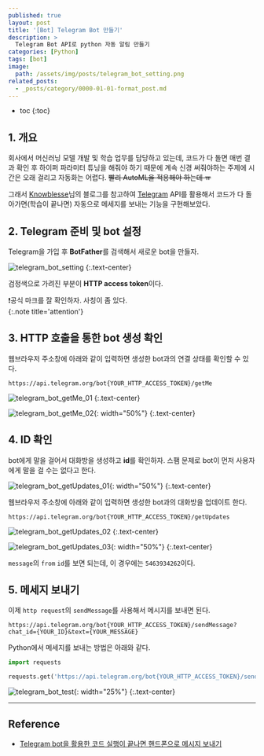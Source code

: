 ```yaml
---
published: true
layout: post
title: '[Bot] Telegram Bot 만들기'
description: >
  Telegram Bot API로 python 자동 알림 만들기
categories: [Python]
tags: [bot]
image:
  path: /assets/img/posts/telegram_bot_setting.png
related_posts:
  - _posts/category/0000-01-01-format_post.md
---
```

* toc
{:toc}

## 1. 개요

회사에서 머신러닝 모델 개발 및 학습 업무를 담당하고 있는데, 코드가 다 돌면 매번 결과 확인 후 하이퍼 파라미터 튜닝을 해줘야 하기 때문에 계속 신경 써줘야하는 주제에 시간은 오래 걸리고 자동화는 어렵다. ~~빨리 AutoML을 적용해야 하는데 ㅠ~~  

그래서 [Knowblesse](https://blog.knowblesse.com/)님의 블로그를 참고하여 [Telegram](https://telegram.org/) API를 활용해서 코드가 다 돌아가면(학습이 끝나면) 자동으로 메세지를 보내는 기능을 구현해보았다.  

## 2. Telegram 준비 및 bot 설정

Telegram을 가입 후 **BotFather**를 검색해서 새로운 bot을 만들자.  

![telegram_bot_setting](/assets/img/posts/telegram_bot_setting.png)
{:.text-center}

검정색으로 가려진 부분이 **HTTP access token**이다.  

❗공식 마크를 잘 확인하자. 사칭이 좀 있다.  
{:.note title='attention'}

## 3. HTTP 호출을 통한 bot 생성 확인

웹브라우저 주소창에 아래와 같이 입력하면 생성한 bot과의 연결 상태를 확인할 수 있다.  

```
https://api.telegram.org/bot{YOUR_HTTP_ACCESS_TOKEN}/getMe
```

![telegram_bot_getMe_01](/assets/img/posts/telegram_bot_getMe_01.png)
{:.text-center}

![telegram_bot_getMe_02](/assets/img/posts/telegram_bot_getMe_02.png){: width="50%"}
{:.text-center}

## 4. ID 확인

bot에게 말을 걸어서 대화방을 생성하고 **id**를 확인하자. 스팸 문제로 bot이 먼저 사용자에게 말을 걸 수는 없다고 한다.  

![telegram_bot_getUpdates_01](/assets/img/posts/telegram_bot_getUpdates_01.png){: width="50%"}
{:.text-center}

웹브라우저 주소창에 아래와 같이 입력하면 생성한 bot과의 대화방을 업데이트 한다.  

```
https://api.telegram.org/bot{YOUR_HTTP_ACCESS_TOKEN}/getUpdates
```

![telegram_bot_getUpdates_02](/assets/img/posts/telegram_bot_getUpdates_02.png)
{:.text-center}

![telegram_bot_getUpdates_03](/assets/img/posts/telegram_bot_getUpdates_03.png){: width="50%"}
{:.text-center}

`message`의 `from` `id`를 보면 되는데, 이 경우에는 `5463934262`이다.  

## 5. 메세지 보내기

이제 `http request`의 `sendMessage`를 사용해서 메시지를 보내면 된다.  

```
https://api.telegram.org/bot{YOUR_HTTP_ACCESS_TOKEN}/sendMessage?chat_id={YOUR_ID}&text={YOUR_MESSAGE}
```

Python에서 메세지를 보내는 방법은 아래와 같다.  

```python
import requests

requests.get('https://api.telegram.org/bot{YOUR_HTTP_ACCESS_TOKEN}/sendMessage?chat_id=5463934262&text=Code Finished')
```

![telegram_bot_test](/assets/img/posts/telegram_bot_test.png){: width="25%"}
{:.text-center}

---
## Reference
- [Telegram bot을 활용한 코드 실행이 끝나면 핸드폰으로 메시지 보내기](https://blog.knowblesse.com/43?category=733209)
